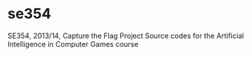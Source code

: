 se354
=====

SE354, 2013/14, Capture the Flag Project
Source codes for the Artificial Intelligence in Computer Games course

